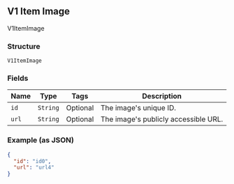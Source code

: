 ## V1 Item Image

V1ItemImage

### Structure

`V1ItemImage`

### Fields

| Name | Type | Tags | Description |
|  --- | --- | --- | --- |
| `id` | `String` | Optional | The image's unique ID. |
| `url` | `String` | Optional | The image's publicly accessible URL. |

### Example (as JSON)

```json
{
  "id": "id0",
  "url": "url4"
}
```

